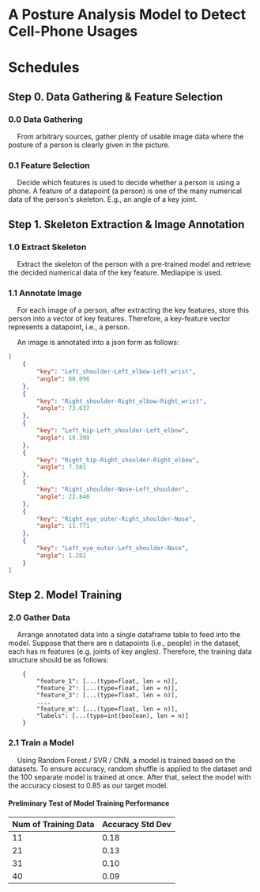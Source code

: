 # A Posture Analysis Model to Detect Cell-Phone Usages

# Schedules
## Step 0. Data Gathering & Feature Selection
### 0.0 Data Gathering
&emsp; From arbitrary sources, gather plenty of usable image data where 
the posture of a person is clearly given in the picture.

### 0.1 Feature Selection
&emsp; Decide which features is used to decide whether a person is using a phone.
A feature of a datapoint (a person) is one of the many numerical data of the person's
skeleton. E.g., an angle of a key joint.


## Step 1. Skeleton Extraction & Image Annotation
### 1.0 Extract Skeleton
&emsp; Extract the skeleton of the person with a pre-trained model and retrieve
the decided numerical data of the key feature. Mediapipe is used.

### 1.1 Annotate Image
&emsp; For each image of a person, after extracting the key features, store this person
into a vector of key features. Therefore, a key-feature vector represents a datapoint,
i.e., a person.

&emsp; An image is annotated into a json form as follows:
```json
[
    {
        "key": "Left_shoulder-Left_elbow-Left_wrist",
        "angle": 80.096
    },
    {
        "key": "Right_shoulder-Right_elbow-Right_wrist",
        "angle": 73.637
    },
    {
        "key": "Left_hip-Left_shoulder-Left_elbow",
        "angle": 19.399
    },
    {
        "key": "Right_hip-Right_shoulder-Right_elbow",
        "angle": 7.581
    },
    {
        "key": "Right_shoulder-Nose-Left_shoulder",
        "angle": 22.846
    },
    {
        "key": "Right_eye_outer-Right_shoulder-Nose",
        "angle": 11.771
    },
    {
        "key": "Left_eye_outer-Left_shoulder-Nose",
        "angle": 1.282
    }
]
```

## Step 2. Model Training
### 2.0 Gather Data
&emsp; Arrange annotated data into a single dataframe table to feed into the model.
Suppose that there are n datapoints (i.e., people) in the dataset, each has m features 
(e.g. joints of key angles). Therefore, the training data structure should be as follows:
```console
    {
        "feature_1": [...(type=float, len = n)],
        "feature_2": [...(type=float, len = n)],
        "feature_3": [...(type=float, len = n)],
        ....
        "feature_m": [...(type=float, len = n)],
        "labels": [...(type=int(boolean), len = n)]
    }
```

### 2.1 Train a Model
&emsp; Using Random Forest / SVR / CNN, a model is trained based on the datasets. To ensure
accuracy, random shuffle is applied to the dataset and the 100 separate model is trained at once.
After that, select the model with the accuracy closest to 0.85 as our target model.

#### Preliminary Test of Model Training Performance
| Num of Training Data | Accuracy Std Dev |
|----------------------|------------------|
| 11                   | 0.18             |
| 21                   | 0.13             |
| 31                   | 0.10             |
| 40                   | 0.09             |
